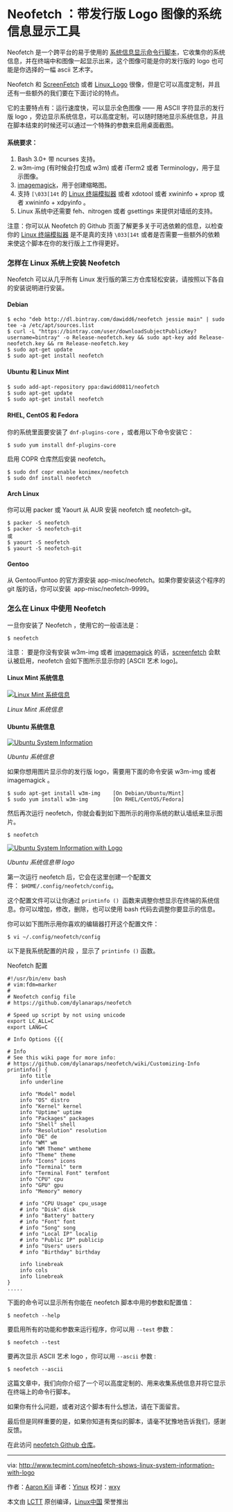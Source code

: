 Neofetch ：带发行版 Logo 图像的系统信息显示工具
============================================================

Neofetch 是一个跨平台的易于使用的 [系统信息显示命令行脚本][3]，它收集你的系统信息，并在终端中和图像一起显示出来，这个图像可能是你的发行版的 logo  也可能是你选择的一幅 ascii 艺术字。

Neofetch 和 [ScreenFetch][4] 或者 [Linux_Logo][5] 很像，但是它可以高度定制，并且还有一些额外的我们要在下面讨论的特点。

它的主要特点有：运行速度快，可以显示全色图像 —— 用 ASCII 字符显示的发行版 logo ，旁边显示系统信息，可以高度定制，可以随时随地显示系统信息，并且在脚本结束的时候还可以通过一个特殊的参数来启用桌面截图。

#### 系统要求：

1.  Bash 3.0+ 带 ncurses 支持。
2.  w3m-img (有时候会打包成 w3m) 或者 iTerm2 或者 Terminology，用于显示图像。
3.  [imagemagick][1]，用于创建缩略图。
4.  支持 `[\033[14t`  的 [Linux 终端模拟器][2] 或者 xdotool 或者 xwininfo + xprop 或者 xwininfo + xdpyinfo 。
5.  Linux 系统中还需要 feh、nitrogen 或者 gsettings 来提供对墙纸的支持。

注意：你可以从 Neofetch 的 Github 页面了解更多关于可选依赖的信息，以检查你的 [Linux 终端模拟器][6] 是不是真的支持 `\033[14t` 或者是否需要一些额外的依赖来使这个脚本在你的发行版上工作得更好。

### 怎样在 Linux 系统上安装 Neofetch

Neofetch 可以从几乎所有 Linux 发行版的第三方仓库轻松安装，请按照以下各自的安装说明进行安装。

#### Debian

```
$ echo "deb http://dl.bintray.com/dawidd6/neofetch jessie main" | sudo tee -a /etc/apt/sources.list
$ curl -L "https://bintray.com/user/downloadSubjectPublicKey?username=bintray" -o Release-neofetch.key && sudo apt-key add Release-neofetch.key && rm Release-neofetch.key
$ sudo apt-get update
$ sudo apt-get install neofetch
```

#### Ubuntu 和 Linux Mint

```
$ sudo add-apt-repository ppa:dawidd0811/neofetch
$ sudo apt-get update
$ sudo apt-get install neofetch
```

#### RHEL, CentOS 和 Fedora

你的系统里面要安装了 `dnf-plugins-core` ，或者用以下命令安装它：

```
$ sudo yum install dnf-plugins-core
```

启用 COPR 仓库然后安装 neofetch。

```
$ sudo dnf copr enable konimex/neofetch
$ sudo dnf install neofetch
```

#### Arch Linux

你可以用 packer 或 Yaourt 从 AUR 安装 neofetch 或 neofetch-git。

```
$ packer -S neofetch
$ packer -S neofetch-git
或
$ yaourt -S neofetch
$ yaourt -S neofetch-git
```

#### Gentoo

从 Gentoo/Funtoo 的官方源安装 app-misc/neofetch。如果你要安装这个程序的 git 版的话，你可以安装  app-misc/neofetch-9999。

### 怎么在 Linux 中使用 Neofetch

一旦你安装了 Neofetch ，使用它的一般语法是：

```
$ neofetch
```

注意： 要是你没有安装 w3m-img  或者 [imagemagick][7] 的话，[screenfetch][8] 会默认被启用，neofetch 会如下图所示显示你的 [ASCII 艺术 logo]。

#### Linux Mint 系统信息

[
 ![Linux Mint 系统信息](http://www.tecmint.com/wp-content/uploads/2016/11/Linux-Mint-System-Information.png) 
][10]

*Linux Mint 系统信息*

#### Ubuntu 系统信息

[
 ![Ubuntu System Information](http://www.tecmint.com/wp-content/uploads/2016/11/Ubuntu-System-Information.png) 
][11]

*Ubuntu 系统信息*

如果你想用图片显示你的发行版 logo，需要用下面的命令安装 w3m-img 或者  imagemagick 。

```
$ sudo apt-get install w3m-img    [On Debian/Ubuntu/Mint]
$ sudo yum install w3m-img        [On RHEL/CentOS/Fedora]
```

然后再次运行 neofetch，你就会看到如下图所示的用你系统的默认墙纸来显示图片。

```
$ neofetch
```
[
 ![Ubuntu System Information with Logo](http://www.tecmint.com/wp-content/uploads/2016/11/Ubuntu-System-Information-with-Logo.png) 
][12]

*Ubuntu 系统信息带 logo*

第一次运行 neofetch 后，它会在这里创建一个配置文件： `$HOME/.config/neofetch/config`。

这个配置文件可以让你通过 `printinfo ()`  函数来调整你想显示在终端的系统信息。你可以增加，修改，删除，也可以使用 bash 代码去调整你要显示的信息。

你可以如下图所示用你喜欢的编辑器打开这个配置文件：

```
$ vi ~/.config/neofetch/config
```

以下是我系统配置的片段 ，显示了 `printinfo ()` 函数。

Neofetch  配置

```
#!/usr/bin/env bash
# vim:fdm=marker
#
# Neofetch config file
# https://github.com/dylanaraps/neofetch

# Speed up script by not using unicode
export LC_ALL=C
export LANG=C

# Info Options {{{

# Info
# See this wiki page for more info:
# https://github.com/dylanaraps/neofetch/wiki/Customizing-Info
printinfo() {
    info title
    info underline

    info "Model" model
    info "OS" distro
    info "Kernel" kernel
    info "Uptime" uptime
    info "Packages" packages
    info "Shell" shell
    info "Resolution" resolution
    info "DE" de
    info "WM" wm
    info "WM Theme" wmtheme
    info "Theme" theme
    info "Icons" icons
    info "Terminal" term
    info "Terminal Font" termfont
    info "CPU" cpu
    info "GPU" gpu
    info "Memory" memory

    # info "CPU Usage" cpu_usage
    # info "Disk" disk
    # info "Battery" battery
    # info "Font" font
    # info "Song" song
    # info "Local IP" localip
    # info "Public IP" publicip
    # info "Users" users
    # info "Birthday" birthday

    info linebreak
    info cols
    info linebreak
}
.....
```

下面的命令可以显示所有你能在 neofetch  脚本中用的参数和配置值：

```
$ neofetch --help
```

要启用所有的功能和参数来运行程序，你可以用 `--test` 参数：

```
$ neofetch --test
```

要再次显示 ASCII 艺术 logo ，你可以用 `--ascii` 参数 :

```
$ neofetch --ascii
```

这篇文章中，我们向你介绍了一个可以高度定制的、用来收集系统信息并将它显示在终端上的命令行脚本。

如果你有什么问题，或者对这个脚本有什么想法，请在下面留言。

最后但是同样重要的是，如果你知道有类似的脚本，请毫不犹豫地告诉我们，感谢反馈。

 在此访问 [neofetch Github 仓库][13]。

--------------------------------------------------------------------------------

via: http://www.tecmint.com/neofetch-shows-linux-system-information-with-logo

作者：[Aaron Kili][a]
译者：[Yinux](https://github.com/Yinux)
校对：[wxy](https://github.com/wxy)

本文由 [LCTT](https://github.com/LCTT/TranslateProject) 原创编译，[Linux中国](https://linux.cn/) 荣誉推出

[a]:http://www.tecmint.com/author/aaronkili/
[1]:http://www.tecmint.com/install-imagemagick-in-linux/
[2]:http://www.tecmint.com/linux-terminal-emulators/
[3]:http://www.tecmint.com/screenfetch-system-information-generator-for-linux/
[4]:http://www.tecmint.com/screenfetch-system-information-generator-for-linux/
[5]:http://www.tecmint.com/linux_logo-tool-to-print-color-ansi-logos-of-linux/
[6]:http://www.tecmint.com/linux-terminal-emulators/
[7]:http://www.tecmint.com/install-imagemagick-in-linux/
[8]:http://www.tecmint.com/screenfetch-system-information-generator-for-linux/
[9]:http://www.tecmint.com/linux_logo-tool-to-print-color-ansi-logos-of-linux/
[10]:http://www.tecmint.com/wp-content/uploads/2016/11/Linux-Mint-System-Information.png
[11]:http://www.tecmint.com/wp-content/uploads/2016/11/Ubuntu-System-Information.png
[12]:http://www.tecmint.com/wp-content/uploads/2016/11/Ubuntu-System-Information-with-Logo.png
[13]:https://github.com/dylanaraps/neofetch
